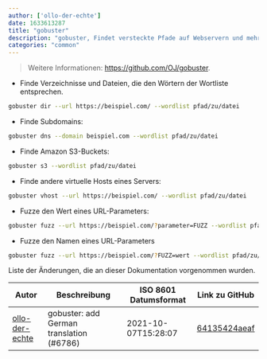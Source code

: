 ```yaml
---
author: ['ollo-der-echte']
date: 1633613287
title: "gobuster"
description: "gobuster, Findet versteckte Pfade auf Webservern und mehr."
categories: "common"
---
```

> Weitere Informationen: <https://github.com/OJ/gobuster>.

- Finde Verzeichnisse und Dateien, die den Wörtern der Wortliste entsprechen.

```bash
gobuster dir --url https://beispiel.com/ --wordlist pfad/zu/datei
```

- Finde Subdomains:

```bash
gobuster dns --domain beispiel.com --wordlist pfad/zu/datei
```

- Finde Amazon S3-Buckets:

```bash
gobuster s3 --wordlist pfad/zu/datei
```

- Finde andere virtuelle Hosts eines Servers:

```bash
gobuster vhost --url https://beispiel.com/ --wordlist pfad/zu/datei
```

- Fuzze den Wert eines URL-Parameters:

```bash
gobuster fuzz --url https://beispiel.com/?parameter=FUZZ --wordlist pfad/zu/datei
```

- Fuzze den Namen eines URL-Parameters

```bash
gobuster fuzz --url https://beispiel.com/?FUZZ=wert --wordlist pfad/zu/datei
```
Liste der Änderungen, die an dieser Dokumentation vorgenommen wurden.


Autor | Beschreibung | ISO 8601 Datumsformat | Link zu GitHub
------|-----|-----|-----
[ollo-der-echte](mailto:83571465+ollo-der-echte@users.noreply.github.com) | gobuster: add German translation (#6786) | 2021-10-07T15:28:07 | [64135424aeaf](https://github.com/tldr-pages/tldr/commit/64135424aeaf253dacfd16e111a8cd533f4924e1)


